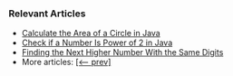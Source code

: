 ### Relevant Articles

- [Calculate the Area of a Circle in Java](https://www.baeldung.com/java-calculate-circle-area)
- [Check if a Number Is Power of 2 in Java](https://www.baeldung.com/java-check-number-power-of-two)
- [Finding the Next Higher Number With the Same Digits](https://www.baeldung.com/java-next-higher-number-same-digits)
- More articles: [[<-- prev]](../core-java-numbers-7)

